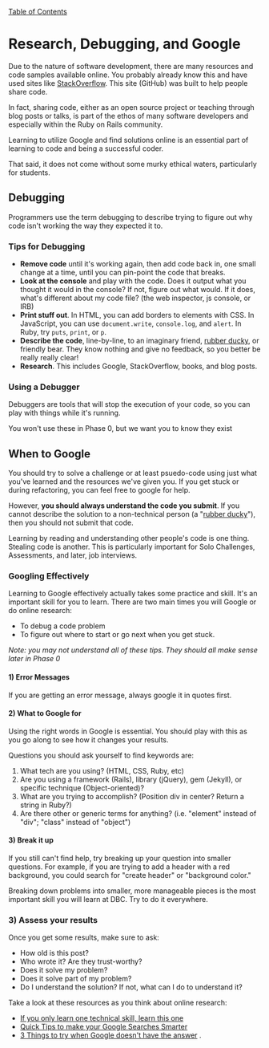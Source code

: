 [Table of Contents](readme.md)

# Research, Debugging, and Google

Due to the nature of software development, there are many resources and code samples available online.  You probably already know this and have used sites like [StackOverflow](http://www.stackoverflow.com).  This site (GitHub) was built to help people share code.

In fact, sharing code, either as an open source project or teaching through blog posts or talks, is part of the ethos of many software developers and especially within the Ruby on Rails community.

Learning to utilize Google and find solutions online is an essential part of learning to code and being a successful coder.

That said, it does not come without some murky ethical waters, particularly for students.

## Debugging

Programmers use the term debugging to describe trying to figure out why code isn't working the way they expected it to.

### Tips for Debugging
- **Remove code** until it's working again, then add code back in, one small change at a time, until you can pin-point the code that breaks.
- **Look at the console** and play with the code. Does it output what you thought it would in the console? If not, figure out what would. If it does, what's different about my code file? (the web inspector, js console, or IRB)
- **Print stuff out**. In HTML, you can add borders to elements with CSS. In JavaScript, you can use `document.write`, `console.log`, and `alert`. In Ruby, try `puts`, `print`, or `p`.
- **Describe the code**, line-by-line, to an imaginary friend, [rubber ducky](http://en.wikipedia.org/wiki/Rubber_duck_debugging), or friendly bear.  They know nothing and give no feedback, so you better be really really clear!
- **Research**. This includes Google, StackOverflow, books, and blog posts.

### Using a Debugger
Debuggers are tools that will stop the execution of your code, so you can play with things while it's running.

You won't use these in Phase 0, but we want you to know they exist

## When to Google

You should try to solve a challenge or at least psuedo-code using just what you've learned and the resources we've given you.  If you get stuck or during refactoring, you can feel free to google for help.

However, **you should always understand the code you submit**.  If you cannot describe the solution to a non-technical person (a "[rubber ducky](http://en.wikipedia.org/wiki/Rubber_duck_debugging)"), then you should not submit that code.

Learning by reading and understanding other people's code is one thing. Stealing code is another. This is particularly important for Solo Challenges, Assessments, and later, job interviews.

### Googling Effectively
Learning to Google effectively actually takes some practice and skill.  It's an important skill for you to learn.  There are two main times you will Google or do online research:

* To debug a code problem
* To figure out where to start or go next when you get stuck.

*Note: you may not understand all of these tips.  They should all make sense later in Phase 0*

#### 1) Error Messages
If you are getting an error message, always google it in quotes first.

#### 2) What to Google for
Using the right words in Google is essential.  You should play with this as you go along to see how it changes your results.

Questions you should ask yourself to find keywords are:

1. What tech are you using? (HTML, CSS, Ruby, etc)
2. Are you using a framework (Rails), library (jQuery), gem (Jekyll), or specific technique (Object-oriented)?
3. What are you trying to accomplish? (Position div in center? Return a string in Ruby?) 
4. Are there other or generic terms for anything? (i.e. "element" instead of "div"; "class" instead of "object")

#### 3) Break it up
If you still can't find help, try breaking up your question into smaller questions.  For example, if you are trying to add a header with a red background, you could search for "create header" or "background color."

Breaking down problems into smaller, more manageable pieces is the most important skill you will learn at DBC. Try to do it everywhere.

### 3) Assess your results
Once you get some results, make sure to ask:

- How old is this post?
- Who wrote it? Are they trust-worthy?
- Does it solve my problem?
- Does it solve part of my problem?
- Do I understand the solution? If not, what can I do to understand it?

Take a look at these resources as you think about online research:

* [If you only learn one technical skill, learn this one](http://skillcrush.com/2013/04/30/if-you-learn-only-one-technical-skill-learn-this-one/)
* [Quick Tips to make your Google Searches Smarter](http://www.themuse.com/advice/quick-tips-to-make-your-google-searches-smarter)
* [3 Things to try when Google doesn't have the answer](http://skillcrush.com/2013/05/03/3-things-to-try-when-google-doesnt-have-the-answer/)
.


